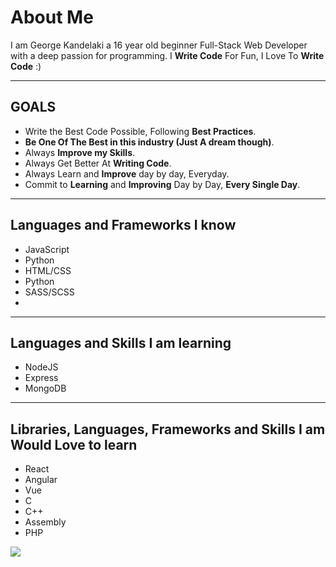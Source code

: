 # About Me 
I am George Kandelaki a 16 year old beginner Full-Stack Web Developer with a deep passion for programming. I **Write Code** For Fun, I Love To **Write Code** :)

---

## GOALS
* Write the Best Code Possible, Following **Best Practices**.
* **Be One Of The Best in this industry (Just A dream though)**.
* Always **Improve my Skills**.
* Always Get Better At **Writing Code**.
* Always Learn and **Improve** day by day, Everyday.
* Commit to **Learning** and **Improving** Day by Day, **Every Single Day**.

---

## Languages and Frameworks I know
* JavaScript
* Python
* HTML/CSS
* Python
* SASS/SCSS
* 
---

## Languages and Skills I am learning 
* NodeJS
* Express
* MongoDB

---

## Libraries, Languages, Frameworks and Skills I am Would Love to learn
* React
* Angular
* Vue
* C
* C++
* Assembly
* PHP

![](https://streak-stats.demolab.com/?user=GeorgeKandelaki&hide_border=true&card_width=700&theme=algolia&border_radius=5&background=000000&stroke=000000)
